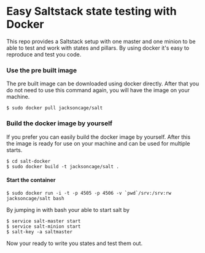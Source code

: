 Easy Saltstack state testing with Docker
===========
This repo provides a Saltstack setup with one master and one minion to be able to test and work with states and pillars. By using docker it's easy to reproduce and test you code.

### Use the pre built image
The pre built image can be downloaded using docker directly. After that you do not need to use this command again, you will have the image on your machine.

	$ sudo docker pull jacksoncage/salt


### Build the docker image by yourself
If you prefer you can easily build the docker image by yourself. After this the image is ready for use on your machine and can be used for multiple starts.

	$ cd salt-docker
	$ sudo docker build -t jacksoncage/salt .


#### Start the container

	$ sudo docker run -i -t -p 4505 -p 4506 -v `pwd`/srv:/srv:rw jacksoncage/salt bash

By jumping in with bash your able to start salt by

	$ service salt-master start
	$ service salt-minion start
	$ salt-key -a saltmaster

Now your ready to write you states and test them out.